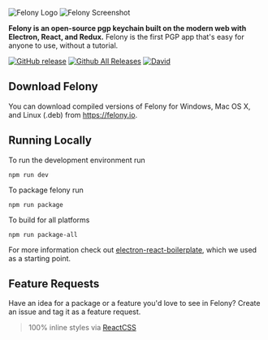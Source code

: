 ![Felony Logo](http://cl.ly/2C2z081J3B0b/logo.png)
![Felony Screenshot](http://cl.ly/1W3q1Z0y2W24/screenshot.png)

**Felony is an open-source pgp keychain built on the modern web with Electron, React, and Redux.** Felony is the first PGP app that's easy for anyone to use, without a tutorial.

[![GitHub release](https://img.shields.io/github/release/henryboldi/felony.svg?maxAge=2592000)]()
[![Github All Releases](https://img.shields.io/github/downloads/henryboldi/felony/total.svg?maxAge=2592000)]()
[![David](https://david-dm.org/henryboldi/felony.svg)]()

## Download Felony
You can download compiled versions of Felony for Windows, Mac OS X, and Linux (.deb) from https://felony.io.

## Running Locally
To run the development environment run
```
npm run dev
```
To package felony run
```
npm run package
```
To build for all platforms
```
npm run package-all
```
For more information check out [electron-react-boilerplate](https://github.com/chentsulin/electron-react-boilerplate), which we used as a starting point.

## Feature Requests
Have an idea for a package or a feature you'd love to see in Felony? Create an issue and tag it as a feature request.

> 100% inline styles via [ReactCSS](http://reactcss.com/)
